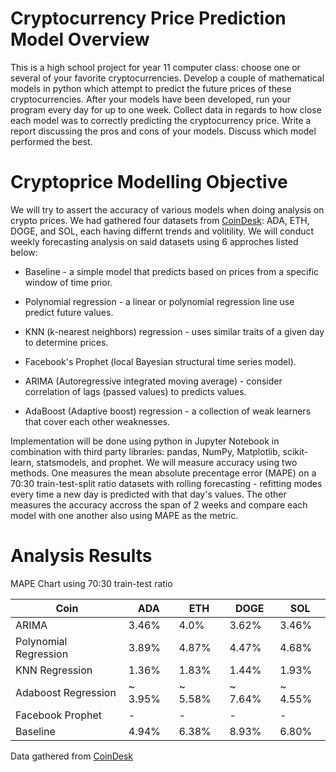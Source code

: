 # Cryptocurrency Price Prediction Model Overview
This is a high school project for year 11 computer class:
choose one or several of your favorite cryptocurrencies.  Develop a couple of mathematical models in python which attempt to predict the future prices of these cryptocurrencies.  After your models have been developed, run your program every day for up to one week.  Collect data in regards to how close each model was to correctly predicting the cryptocurrency price.  Write a report discussing the pros and cons of your models.  Discuss which model performed the best.

# Cryptoprice Modelling Objective

We will try to assert the accuracy of various models when doing analysis on crypto prices. We had gathered four datasets from <a href = "https://www.coindesk.com">CoinDesk</a>: ADA, ETH, DOGE, and SOL, each having differnt trends and volitility. We will conduct weekly forecasting analysis on said datasets using 6 approches listed below:

- Baseline - a simple model that predicts based on prices from a specific window of time prior.

- Polynomial regression - a linear or polynomial regression line use predict future values.

- KNN (k-nearest neighbors) regression - uses similar traits of a given day to determine prices.

- Facebook's Prophet (local Bayesian structural time series model).

- ARIMA (Autoregressive integrated moving average) - consider correlation of lags (passed values) to predicts values.

- AdaBoost (Adaptive boost) regression - a collection of weak learners that cover each other weaknesses.


Implementation will be done using python in Jupyter Notebook in combination with third party libraries: pandas, NumPy, Matplotlib, scikit-learn, statsmodels, and prophet.
We will measure accuracy using two methods. One measures the mean absolute precentage error (MAPE) on a 70:30 train-test-split ratio datasets with rolling forecasting - refitting modes every time a new day is predicted with that day's values. The other measures the accuracy accross the span of 2 weeks and compare each model with one another also using MAPE as the metric.

# Analysis Results

MAPE Chart using 70:30 train-test ratio

| Coin                  | ADA                   | ETH                   | DOGE                  | SOL                   |
|-----------------------|-----------------------|-----------------------|-----------------------|-----------------------|
| ARIMA                 | 3.46%                 | 4.0%                  | 3.62%                 | 3.46%                 |
| Polynomial Regression | 3.89%                 | 4.87%                 | 4.47%                 | 4.68%                 |
| KNN Regression        | 1.36%                 | 1.83%                 | 1.44%                 | 1.93%                 |
| Adaboost Regression   | ~ 3.95%               | ~ 5.58%               | ~ 7.64%               | ~ 4.55%               |
| Facebook Prophet      | -                     | -                     | -                     | -                     |
| Baseline              | 4.94%                 | 6.38%                 | 8.93%                 | 6.80%                 |

Data gathered from <a href = "https://www.coindesk.com/">CoinDesk</a>